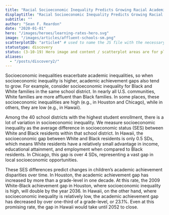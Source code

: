 ```yaml
---
title: "Racial Socioeconomic Inequality Predicts Growing Racial Academic Inequality"
displaytitle: "Racial Socioeconomic Inequality Predicts Growing Racial Academic Inequality"
subtitle: ""
author: "Sean F. Reardon"
date: "2020-01-01"
hero: "/images/heroes/learning-rates-hero.svg"
image: "/images/articles/affluent-schools-sm.png"
scatterplotID: "article4" # used to name the JS file with the necessary states and prop attributes
statustype: discovery
status: (3-10-19) Hero image and content / scatterplot areas are for placement only. Add breadcrumb nav to all 3rd-level pages.
aliases:
  - "/posts/discovery2/"
---
```


<span class="drop-cap">S</span>ocioeconomic inequalities exacerbate academic inequalities, so when socioeconomic inequality is higher, academic achievement gaps also tend to grow. For example, consider socioeconomic inequality for Black and White families in the same school district. In nearly all U.S. communities, White families are more affluent than Black families. In some places, these socioeconomic inequalities are high (e.g., in Houston and Chicago), while in others, they are low (e.g., in Hawaii).

Among the 40 school districts with the highest student enrollment, there is a lot of variation in socioeconomic inequality. We measure socioeconomic inequality as the average difference in socioeconomic status (SES) between White and Black residents within that school district. In Hawaii, the socioeconomic gap between White and Black residents is only 0.5 SDs, which means White residents have a relatively small advantage in income, educational attainment, and employment when compared to Black residents. In Chicago, this gap is over 4 SDs, representing a vast gap in local socioeconomic opportunities.

These SES differences predict changes in children’s academic achievement disparities over time. In Houston, the academic achievement gap has increased by more than a grade-level in one decade. At this rate, the 2009 White-Black achievement gap in Houston, where socioeconomic inequality is high, will double by the year 2036. In Hawaii, on the other hand, where socioeconomic inequality is relatively low, the academic achievement gap has decreased by over one-third of a grade-level, or 23.1%. Even at this promising rate, the gap in Hawaii would take until 2052 to close.

